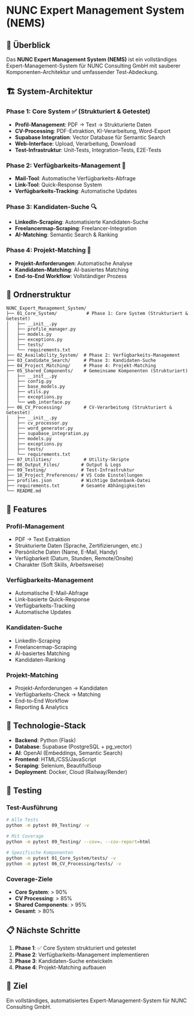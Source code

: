 # NUNC Expert Management System (NEMS)

## 🎯 Überblick

Das **NUNC Expert Management System (NEMS)** ist ein vollständiges Expert-Management-System für NUNC Consulting GmbH mit sauberer Komponenten-Architektur und umfassender Test-Abdeckung.

## 🏗️ System-Architektur

### **Phase 1: Core System** ✅ (Strukturiert & Getestet)
- **Profil-Management**: PDF → Text → Strukturierte Daten
- **CV-Processing**: PDF-Extraktion, KI-Verarbeitung, Word-Export
- **Supabase Integration**: Vector Database für Semantic Search
- **Web-Interface**: Upload, Verarbeitung, Download
- **Test-Infrastruktur**: Unit-Tests, Integration-Tests, E2E-Tests

### **Phase 2: Verfügbarkeits-Management** 🚀
- **Mail-Tool**: Automatische Verfügbarkeits-Abfrage
- **Link-Tool**: Quick-Response System
- **Verfügbarkeits-Tracking**: Automatische Updates

### **Phase 3: Kandidaten-Suche** 🔍
- **LinkedIn-Scraping**: Automatisierte Kandidaten-Suche
- **Freelancermap-Scraping**: Freelancer-Integration
- **AI-Matching**: Semantic Search & Ranking

### **Phase 4: Projekt-Matching** 🎯
- **Projekt-Anforderungen**: Automatische Analyse
- **Kandidaten-Matching**: AI-basiertes Matching
- **End-to-End Workflow**: Vollständiger Prozess

## 📁 Ordnerstruktur

```
NUNC_Expert_Management_System/
├── 01_Core_System/           # Phase 1: Core System (Strukturiert & Getestet)
│   ├── __init__.py
│   ├── profile_manager.py
│   ├── models.py
│   ├── exceptions.py
│   ├── tests/
│   └── requirements.txt
├── 02_Availability_System/  # Phase 2: Verfügbarkeits-Management
├── 03_Candidate_Search/     # Phase 3: Kandidaten-Suche
├── 04_Project_Matching/     # Phase 4: Projekt-Matching
├── 05_Shared_Components/    # Gemeinsame Komponenten (Strukturiert)
│   ├── __init__.py
│   ├── config.py
│   ├── base_models.py
│   ├── utils.py
│   ├── exceptions.py
│   └── web_interface.py
├── 06_CV_Processing/        # CV-Verarbeitung (Strukturiert & Getestet)
│   ├── __init__.py
│   ├── cv_processor.py
│   ├── word_generator.py
│   ├── supabase_integration.py
│   ├── models.py
│   ├── exceptions.py
│   ├── tests/
│   └── requirements.txt
├── 07_Utilities/            # Utility-Skripte
├── 08_Output_Files/        # Output & Logs
├── 09_Testing/             # Test-Infrastruktur
├── 10_Project_Preferences/ # VS Code Einstellungen
├── profiles.json           # Wichtige Datenbank-Datei
├── requirements.txt        # Gesamte Abhängigkeiten
└── README.md
```

## 🚀 Features

### **Profil-Management**
- PDF → Text Extraktion
- Strukturierte Daten (Sprache, Zertifizierungen, etc.)
- Persönliche Daten (Name, E-Mail, Handy)
- Verfügbarkeit (Datum, Stunden, Remote/Onsite)
- Charakter (Soft Skills, Arbeitsweise)

### **Verfügbarkeits-Management**
- Automatische E-Mail-Abfrage
- Link-basierte Quick-Response
- Verfügbarkeits-Tracking
- Automatische Updates

### **Kandidaten-Suche**
- LinkedIn-Scraping
- Freelancermap-Scraping
- AI-basiertes Matching
- Kandidaten-Ranking

### **Projekt-Matching**
- Projekt-Anforderungen → Kandidaten
- Verfügbarkeits-Check → Matching
- End-to-End Workflow
- Reporting & Analytics

## 🔧 Technologie-Stack

- **Backend**: Python (Flask)
- **Database**: Supabase (PostgreSQL + pg_vector)
- **AI**: OpenAI (Embeddings, Semantic Search)
- **Frontend**: HTML/CSS/JavaScript
- **Scraping**: Selenium, BeautifulSoup
- **Deployment**: Docker, Cloud (Railway/Render)

## 🧪 Testing

### Test-Ausführung
```bash
# Alle Tests
python -m pytest 09_Testing/ -v

# Mit Coverage
python -m pytest 09_Testing/ --cov=. --cov-report=html

# Spezifische Komponenten
python -m pytest 01_Core_System/tests/ -v
python -m pytest 06_CV_Processing/tests/ -v
```

### Coverage-Ziele
- **Core System**: > 90%
- **CV Processing**: > 85%
- **Shared Components**: > 95%
- **Gesamt**: > 80%

## 📋 Nächste Schritte

1. **Phase 1**: ✅ Core System strukturiert und getestet
2. **Phase 2**: Verfügbarkeits-Management implementieren
3. **Phase 3**: Kandidaten-Suche entwickeln
4. **Phase 4**: Projekt-Matching aufbauen

## 🎯 Ziel

Ein vollständiges, automatisiertes Expert-Management-System für NUNC Consulting GmbH.

